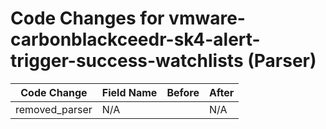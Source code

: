 # Code Changes for vmware-carbonblackceedr-sk4-alert-trigger-success-watchlists (Parser)

| Code Change | Field Name | Before | After |
|-------------|------------|--------|-------|
| removed_parser | N/A |  | N/A |